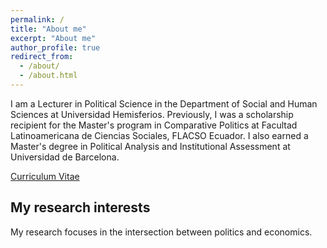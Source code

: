 ```yaml
---
permalink: /
title: "About me"
excerpt: "About me"
author_profile: true
redirect_from: 
  - /about/
  - /about.html
---
```


I am a Lecturer in Political Science in the Department of Social and Human Sciences at Universidad Hemisferios. Previously, I was a scholarship recipient for the Master's program in Comparative Politics at Facultad Latinoamericana de Ciencias Sociales, FLACSO Ecuador. I also earned a Master's degree in Political Analysis and Institutional Assessment at Universidad de Barcelona.

[Curriculum Vitae](https://ealvarezb.github.io/files/CV_AlvarezBarreno.pdf)


My research interests
------
My research focuses in the intersection between politics and economics. 




